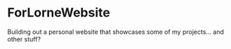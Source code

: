 # ForLorneWebsite
Building out a personal website that showcases some of my projects... and other stuff?
